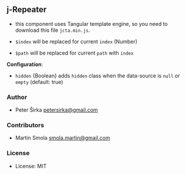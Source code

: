 ## j-Repeater

- this component uses Tangular template engine, so you need to download this file `jcta.min.js`.

- `$index` will be replaced for current `index` (Number)
- `$path` will be replaced for current `path` with `index`

__Configuration__:

- `hidden` {Boolean} adds `hidden` class when the data-source is `null` or `empty` (default: true)

### Author

- Peter Širka <petersirka@gmail.com>

### Contributors

- Martin Smola <smola.martin@gmail.com>

### License

- License: MIT
